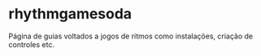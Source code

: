 # rhythmgamesoda
Página de guias voltados a jogos de ritmos como instalações, criação de controles etc.
